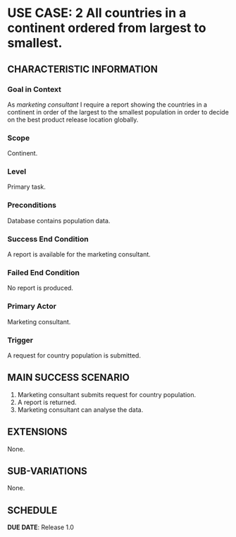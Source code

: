# USE CASE: 2 All countries in a continent ordered from largest to smallest.

## CHARACTERISTIC INFORMATION

### Goal in Context

As *marketing consultant* I require a report showing the countries in a continent in order of the largest to the smallest population in order to decide on the best product release location globally.
### Scope

Continent.

### Level

Primary task.

### Preconditions

Database contains population data.

### Success End Condition

A report is available for the marketing consultant.

### Failed End Condition

No report is produced.

### Primary Actor

Marketing consultant.

### Trigger

A request for country population is submitted.

## MAIN SUCCESS SCENARIO

1. Marketing consultant submits request for country population.
2. A report is returned.
3. Marketing consultant can analyse the data.

## EXTENSIONS

None.

## SUB-VARIATIONS

None.

## SCHEDULE

**DUE DATE**: Release 1.0